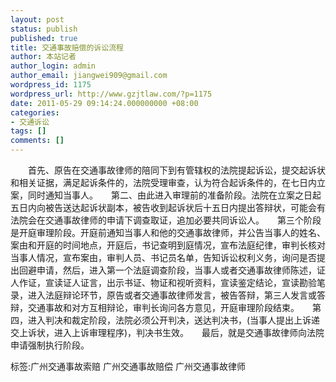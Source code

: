 ```yaml
---
layout: post
status: publish
published: true
title: 交通事故赔偿的诉讼流程
author: 本站记者
author_login: admin
author_email: jiangwei909@gmail.com
wordpress_id: 1175
wordpress_url: http://www.gzjtlaw.com/?p=1175
date: 2011-05-29 09:14:24.000000000 +08:00
categories:
- 交通诉讼
tags: []
comments: []
---
```

　　首先、原告在交通事故律师的陪同下到有管辖权的法院提起诉讼，提交起诉状和相关证据，满足起诉条件的，法院受理审查，认为符合起诉条件的，在七日内立案，同时通知当事人。　　第二、由此进入审理前的准备阶段。法院在立案之日起五日内向被告送达起诉状副本，被告收到起诉状后十五日内提出答辩状，可能会有法院会在交通事故律师的申请下调查取证，追加必要共同诉讼人。　　第三个阶段是开庭审理阶段。开庭前通知当事人和他的交通事故律师，并公告当事人的姓名、案由和开庭的时间地点，开庭后，书记查明到庭情况，宣布法庭纪律，审判长核对当事人情况，宣布案由，审判人员、书记员名单，告知诉讼权利义务，询问是否提出回避申请，然后，进入第一个法庭调查阶段，当事人或者交通事故律师陈述，证人作证，宣读证人证言，出示书证、物证和视听资料，宣读鉴定结论，宣读勘验笔录，进入法庭辩论环节，原告或者交通事故律师发言，被告答辩，第三人发言或答辩，交通事故和对方互相辩论，审判长询问各方意见，开庭审理阶段结束。　　第四，进入判决和裁定阶段，法院必须公开判决，送达判决书，(当事人提出上诉递交上诉状，进入上诉审理程序)，判决书生效。　　最后，就是交通事故律师向法院申请强制执行阶段。标签:广州交通事故索赔 广州交通事故赔偿 广州交通事故律师
